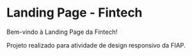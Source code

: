 # Landing Page - Fintech

Bem-vindo à Landing Page da Fintech! 

Projeto realizado para atividade de design responsivo da FIAP.
